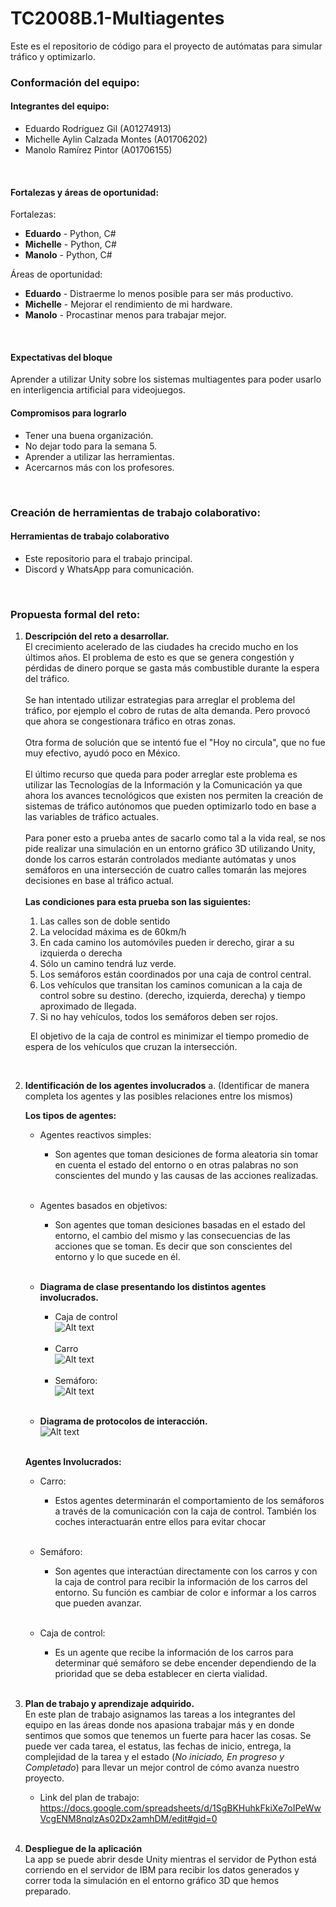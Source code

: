 # TC2008B.1-Multiagentes
Este es el repositorio de código para el proyecto de autómatas para simular tráfico y optimizarlo.

### Conformación del equipo:

#### Integrantes del equipo:
* Eduardo Rodríguez Gil (A01274913)
* Michelle Aylin Calzada Montes (A01706202)
* Manolo Ramírez Pintor (A01706155)
<br>

#### Fortalezas y áreas de oportunidad:
Fortalezas:
* __Eduardo__ - Python, C#
* __Michelle__ - Python, C#
* __Manolo__ - Python, C#

Áreas de oportunidad:
* __Eduardo__ - Distraerme lo menos posible para ser más productivo.
* __Michelle__ - Mejorar el rendimiento de mi hardware.
* __Manolo__ - Procastinar menos para trabajar mejor.
<br>


#### Expectativas del bloque
Aprender a utilizar Unity sobre los sistemas multiagentes para poder usarlo en interligencia artificial para videojuegos. 
<br>

#### Compromisos para lograrlo
* Tener una buena organización.
* No dejar todo para la semana 5.
* Aprender a utilizar las herramientas.
* Acercarnos más con los profesores.
<br>

### Creación de herramientas de trabajo colaborativo:

#### Herramientas de trabajo colaborativo

* Este repositorio para el trabajo principal.
* Discord y WhatsApp para comunicación.
<br>

### Propuesta formal del reto:
1. __Descripción del reto a desarrollar.__<br>
    El crecimiento acelerado de las ciudades ha crecido mucho en los últimos años. El problema de esto es que se genera congestión y pérdidas de dinero porque se gasta más combustible durante la espera del tráfico.
    <br><br>
    Se han intentado utilizar estrategias para arreglar el problema del tráfico, por ejemplo el cobro de rutas de alta demanda. Pero provocó que ahora se congestionara tráfico en otras zonas.
    <br><br>
    Otra forma de solución que se intentó fue el "Hoy no circula", que no fue muy efectivo, ayudó poco en México.
    <br><br>
    El último recurso que queda para poder arreglar este problema es utilizar las Tecnologías de la Información y la Comunicación ya que ahora los avances tecnológicos que existen nos permiten la creación de sistemas de tráfico autónomos que pueden optimizarlo todo en base a las variables de tráfico actuales.
    <br><br>
    Para poner esto a prueba antes de sacarlo como tal a la vida real, se nos pide realizar una simulación en un entorno gráfico 3D utilizando Unity, donde los carros estarán controlados mediante autómatas y unos semáforos en una intersección de cuatro calles tomarán las mejores decisiones en base al tráfico actual.
    <br><br>
    __Las condiciones para esta prueba son las siguientes:__
    1. Las calles son de doble sentido
    2. La velocidad máxima es de 60km/h
    3. En cada camino los automóviles pueden ir derecho, girar a su izquierda o derecha
    4. Sólo un camino tendrá luz verde.
    5. Los semáforos están coordinados por una caja de control central.
    6. Los vehículos que transitan los caminos comunican a la caja de control sobre su destino. (derecho, izquierda, derecha) y tiempo aproximado de llegada.
    7. Si no hay vehículos, todos los semáforos deben ser rojos.
    
    &nbsp;
    El objetivo de la caja de control es minimizar el tiempo promedio de espera de los vehículos que cruzan la intersección.

    <br>

2. __Identificación de los agentes involucrados__
    a. (Identificar de manera completa los agentes y las posibles relaciones entre los mismos)<p>
    __Los tipos de agentes:__
    * Agentes reactivos simples:
        * Son agentes que toman desiciones de forma aleatoria sin tomar en cuenta el estado del entorno o en otras palabras no son conscientes del mundo y las causas de las acciones realizadas.<br><br>

    * Agentes basados en objetivos:
        * Son agentes que toman desiciones basadas en el estado del entorno, el cambio del mismo y las consecuencias de las acciones que se toman. Es decir que son conscientes del entorno y lo que sucede en él.<br><br>

    * __Diagrama de clase presentando los distintos agentes involucrados.__
        * Caja de control<br>
        ![Alt text](Diagramas/CajaContro.png?raw=true "Title")<br><br>
        * Carro<br>
        ![Alt text](Diagramas/Carro.png?raw=true "Title")<br><br>
        * Semáforo:<br>
        ![Alt text](Diagramas/Semaforo.png?raw=true "Title")<br><br>

    * __Diagrama de protocolos de interacción.__<br>
        ![Alt text](Diagramas/ProtocolosInteraccion.png?raw=true "Title")<br><br>

    __Agentes Involucrados:__
    * Carro:
        * Estos agentes determinarán el comportamiento de los semáforos a través de la comunicación con la caja de control. También los coches interactuarán entre ellos para evitar chocar<br><br>

    * Semáforo:
        * Son agentes que interactúan directamente con los carros y con la caja de control para recibir la información de los carros del entorno. Su función es cambiar de color e informar a los carros que pueden avanzar.<br><br>

    * Caja de control:
        * Es un agente que recibe la información de los carros para determinar qué semáforo se debe encender dependiendo de la prioridad que se deba establecer en cierta vialidad. <br><br>

3. __Plan de trabajo y aprendizaje adquirido.__<br>
    En este plan de trabajo asignamos las tareas a los integrantes del equipo en las áreas donde nos apasiona trabajar más y en donde sentimos que somos que tenemos un fuerte para hacer las cosas. Se puede ver cada tarea, el estatus, las fechas de inicio, entrega, la complejidad de la tarea y el estado (_No iniciado, En progreso y Completado_) para llevar un mejor control de cómo avanza nuestro proyecto.
    * Link del plan de trabajo: https://docs.google.com/spreadsheets/d/1SgBKHuhkFkiXe7oIPeWwVcgENM8nqlzAs02Dx2amhDM/edit#gid=0 <br><br>

4. __Despliegue de la aplicación__<br>
    La app se puede abrir desde Unity mientras el servidor de Python está corriendo en el servidor de IBM para recibir los datos generados y correr toda la simulación en el entorno gráfico 3D que hemos preparado.